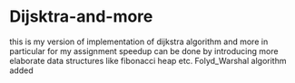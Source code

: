 # Dijsktra-and-more
this is my version of implementation of dijkstra algorithm and more
in particular for my assignment
speedup can be done by introducing more elaborate data structures like fibonacci heap etc.
Folyd_Warshal algorithm added
